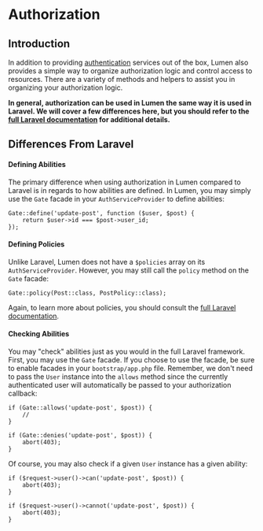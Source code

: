 # Authorization

## Introduction

In addition to providing [authentication](/docs/{{version}}/authentication) services out of the box, Lumen also provides a simple way to organize authorization logic and control access to resources. There are a variety of methods and helpers to assist you in organizing your authorization logic.

**In general, authorization can be used in Lumen the same way it is used in Laravel. We will cover a few differences here, but you should refer to the [full Laravel documentation](https://laravel.com/docs/authorization) for additional details.**

## Differences From Laravel

#### Defining Abilities

The primary difference when using authorization in Lumen compared to Laravel is in regards to how abilities are defined. In Lumen, you may simply use the `Gate` facade in your `AuthServiceProvider` to define abilities:

    Gate::define('update-post', function ($user, $post) {
        return $user->id === $post->user_id;
    });

#### Defining Policies

Unlike Laravel, Lumen does not have a `$policies` array on its `AuthServiceProvider`. However, you may still call the `policy` method on the `Gate` facade:

    Gate::policy(Post::class, PostPolicy::class);

Again, to learn more about policies, you should consult the [full Laravel documentation](https://laravel.com/docs/authorization).

#### Checking Abilities

You may "check" abilities just as you would in the full Laravel framework. First, you may use the `Gate` facade. If you choose to use the facade, be sure to enable facades in your `bootstrap/app.php` file. Remember, we don't need to pass the `User` instance into the `allows` method since the currently authenticated user will automatically be passed to your authorization callback:

    if (Gate::allows('update-post', $post)) {
        //
    }

    if (Gate::denies('update-post', $post)) {
        abort(403);
    }

Of course, you may also check if a given `User` instance has a given ability:

    if ($request->user()->can('update-post', $post)) {
        abort(403);
    }

    if ($request->user()->cannot('update-post', $post)) {
        abort(403);
    }

